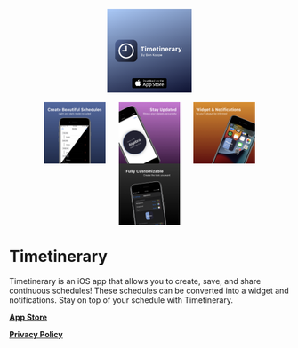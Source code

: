 <p href="url" align="center"><img src="Images/AppIcon.png" align="center" height="30%" width="30%" ></a>
<br>
<br>
<a href="url"><img src="Images/Schedule.png" align="center" height="22%" width="22%" hspace="10"></a>
<a href="url"><img src="Images/Timeline.png" align="center" height="22%" width="22%" hspace="10"></a>
<a href="url"><img src="Images/WidgetNotifications.png" align="center" height="22%" width="22%" hspace="10"></a>
<a href="url"><img src="Images/Settings.png" align="center" height="22%" width="22%" hspace="10"></a>

# Timetinerary

Timetinerary is an iOS app that allows you to create, save, and share continuous schedules! These schedules can be converted into a widget and notifications. Stay on top of your schedule with Timetinerary.

<a href="https://bit.ly/Timetinerary">**App Store**</a>

<a href="https://benkoppe.netlify.app/timetinerary/privacy-policy">**Privacy Policy**</a>

